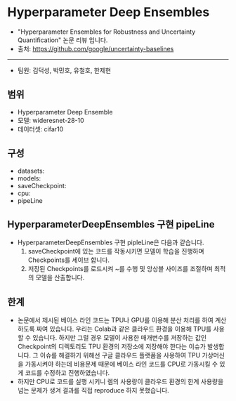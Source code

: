 # Hyperparameter Deep Ensembles
* "Hyperparameter Ensembles for Robustness and Uncertainty Quantification" 논문 리뷰 입니다.
* 출처: https://github.com/google/uncertainty-baselines
---------------------------------------------------
* 팀원: 김덕성, 박민호, 유철호, 한제현

## 범위
* Hyperparameter Deep Ensemble
* 모델: wideresnet-28-10
* 데이터셋: cifar10

## 구성
* datasets:
* models:
* saveCheckpoint:
* cpu:
* pipeLine

## HyperparameterDeepEnsembles 구현 pipeLine
* HyperparameterDeepEnsembles 구현 pipleLine은 다음과 같습니다.
  1. saveCheckpoint에 있는 코드를 작동시키면 모델이 학습을 진행하며 Checkpoints를 세이브 합니다.
  2. 저장된 Checkpoints를 로드시켜 ~를 수행 및 앙상블 사이즈를 조절하며 최적의 모델을 산출합니다.

## 한계
* 논문에서 제시된 베이스 라인 코드는 TPU나 GPU를 이용해 분산 처리를 하여 계산하도록 짜여 있습니다. 우리는 Colab과 같은 클라우드 환경을 이용해 TPU를 사용할 수 있습니다. 하지만 그럴 경우 모델이 사용한 매개변수를 저장하는 값인 Checkpoint의 디렉토리도 TPU 환경의 저장소에 저장해야 한다는 이슈가 발생합니다. 그 이슈를 해결하기 위해선 구글 클라우드 플랫폼을 사용하여 TPU 가상머신을 가동시켜야 하는데 비용문제 때문에 베이스 라인 코드를 CPU로 가동시킬 수 있게 코드를 수정하고 진행하였습니다.
* 하지만 CPU로 코드를 실행 시키니 렘의 사용량이 클라우드 환경의 한계 사용량을 넘는 문제가 생겨 결과를 직접 reproduce 하지 못했습니다.
